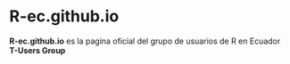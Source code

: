 # R-ec.github.io

**R-ec.github.io** es la pagina oficial del grupo de usuarios de R en Ecuador **T-Users Group**
